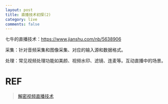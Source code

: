 ```yaml
---
layout: post
title: 直播技术初探(2)
category: live
comments: false
--- 
```


七牛的直播技术：https://www.jianshu.com/nb/5638906

采集：针对音频采集和图像采集、对应的输入源和数据格式。

处理：常见视频处理功能如美颜、视频水印、滤镜、连麦等。互动直播中的场景。

# REF
>[解密视频直播技术](https://www.jianshu.com/p/ddb640ac4fec)